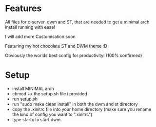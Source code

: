 # Features
All files for x-server, dwm and ST, that are needed to get a minimal arch install running with ease! 

I will add more Customisation soon

Featuring my hot chocolate ST and DWM theme :D

Obviously the worlds best config for productivity! (100% confirmed)

# Setup
- install MINIMAL arch
- chmod +x the setup.sh file i provided
- run setup.sh
- run "sudo make clean install" in both the dwm and st directory
- copy the .xinitrc file into your home directory (make sure you rename the kind of config you want to ".xinitrc")
- type startx to start dwm
